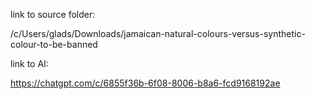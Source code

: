 link to source folder:

/c/Users/glads/Downloads/jamaican-natural-colours-versus-synthetic-colour-to-be-banned

link to AI:

https://chatgpt.com/c/6855f36b-6f08-8006-b8a6-fcd9168192ae
